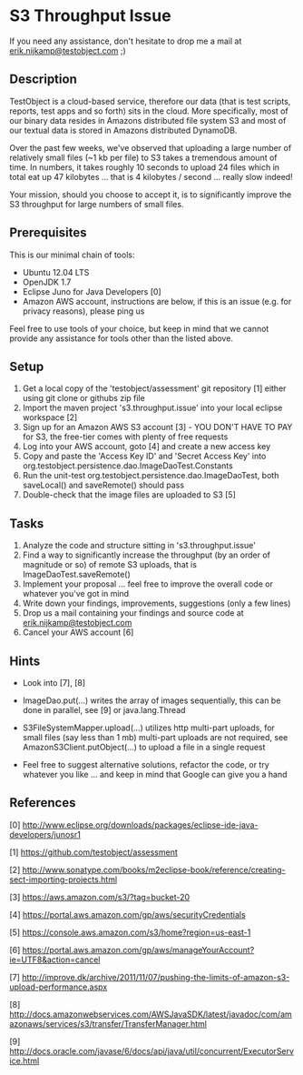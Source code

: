 S3 Throughput Issue
===================

If you need any assistance, don't hesitate to drop me a mail at erik.nijkamp@testobject.com ;)

Description
-----------

TestObject is a cloud-based service, therefore our data (that is test scripts, reports, test apps and so forth) sits in the cloud.
More specifically, most of our binary data resides in Amazons distributed file system S3 and most of our textual data is stored in Amazons distributed DynamoDB.

Over the past few weeks, we've observed that uploading a large number of relatively small files (~1 kb per file) to S3 takes a tremendous amount of time.
In numbers, it takes roughly 10 seconds to upload 24 files which in total eat up 47 kilobytes ... that is 4 kilobytes / second ... really slow indeed!

Your mission, should you choose to accept it, is to significantly improve the S3 throughput for large numbers of small files. 


Prerequisites
-----------

This is our minimal chain of tools:

- Ubuntu 12.04 LTS
- OpenJDK 1.7
- Eclipse Juno for Java Developers [0]
- Amazon AWS account, instructions are below, if this is an issue (e.g. for privacy reasons), please ping us

Feel free to use tools of your choice, but keep in mind that we cannot provide any assistance for tools other than the listed above.

Setup
----

1. Get a local copy of the 'testobject/assessment' git repository [1] either using git clone or githubs zip file
2. Import the maven project 's3.throughput.issue' into your local eclipse workspace [2]
3. Sign up for an Amazon AWS S3 account [3] - YOU DON'T HAVE TO PAY for S3, the free-tier comes with plenty of free requests
4. Log into your AWS account, goto [4] and create a new access key
5. Copy and paste the 'Access Key ID' and 'Secret Access Key' into org.testobject.persistence.dao.ImageDaoTest.Constants
6. Run the unit-test org.testobject.persistence.dao.ImageDaoTest, both saveLocal() and saveRemote() should pass
7. Double-check that the image files are uploaded to S3 [5]
 

Tasks
----

1. Analyze the code and structure sitting in 's3.throughput.issue'
2. Find a way to significantly increase the throughput (by an order of magnitude or so) of remote S3 uploads, that is ImageDaoTest.saveRemote()
3. Implement your proposal ... feel free to improve the overall code or whatever you've got in mind
4. Write down your findings, improvements, suggestions (only a few lines)
5. Drop us a mail containing your findings and source code at erik.nijkamp@testobject.com
6. Cancel your AWS account [6]

Hints
----

- Look into [7], [8]

- ImageDao.put(...) writes the array of images sequentially, this can be done in parallel, see [9] or java.lang.Thread

- S3FileSystemMapper.upload(...) utilizes http multi-part uploads, for small files (say less than 1 mb) multi-part uploads are not required, see AmazonS3Client.putObject(...) to upload a file in a single request

- Feel free to suggest alternative solutions, refactor the code, or try whatever you like ... and keep in mind that Google can give you a hand


References
-----

[0] http://www.eclipse.org/downloads/packages/eclipse-ide-java-developers/junosr1

[1] https://github.com/testobject/assessment

[2] http://www.sonatype.com/books/m2eclipse-book/reference/creating-sect-importing-projects.html

[3] https://aws.amazon.com/s3/?tag=bucket-20

[4] https://portal.aws.amazon.com/gp/aws/securityCredentials

[5] https://console.aws.amazon.com/s3/home?region=us-east-1

[6] https://portal.aws.amazon.com/gp/aws/manageYourAccount?ie=UTF8&action=cancel

[7] http://improve.dk/archive/2011/11/07/pushing-the-limits-of-amazon-s3-upload-performance.aspx

[8] http://docs.amazonwebservices.com/AWSJavaSDK/latest/javadoc/com/amazonaws/services/s3/transfer/TransferManager.html

[9] http://docs.oracle.com/javase/6/docs/api/java/util/concurrent/ExecutorService.html
